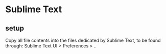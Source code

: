 # Sublime Text


## setup

Copy all file contents into the files dedicated by Sublime Text, to be found through:
Sublime Text UI > Preferences > ..
